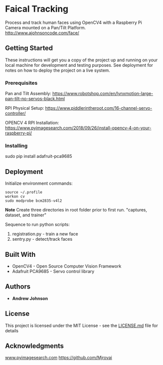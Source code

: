 # Faical Tracking

Process and track human faces using OpenCV4 with a Raspberry Pi Camera mounted on a Pan/Tilt Platform.
http://www.ajohnsoncode.com/face/

## Getting Started

These instructions will get you a copy of the project up and running on your local machine for development and testing purposes. See deployment for notes on how to deploy the project on a live system.

### Prerequisites

Pan and Tilt Assembly:
https://www.robotshop.com/en/lynxmotion-large-pan-tilt-no-servos-black.html

RPI Physical Setup:
https://www.piddlerintheroot.com/16-channel-servo-controller/

OPENCV 4 RPI Installation:
https://www.pyimagesearch.com/2018/09/26/install-opencv-4-on-your-raspberry-pi/

### Installing

sudo pip install adafruit-pca9685

## Deployment

Initialize environment commands:
```
source ~/.profile
workon cv
sudo modprobe bcm2835-v4l2 
```

**Note** Create three directories in root folder prior to first run. "captures, dataset, and trainer"

Sequence to run python scripts:
1. registration.py - train a new face
2. sentry.py - detect/track faces

## Built With

* OpenCV4 - Open Source Computer Vision Framework
* Adafruit PCA9685 - Servo control library

## Authors

* **Andrew Johnson**

## License

This project is licensed under the MIT License - see the [LICENSE.md](LICENSE.md) file for details

## Acknowledgments

www.pyimagesearch.com
https://github.com/Mjrovai

